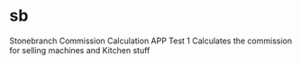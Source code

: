 # sb
Stonebranch Commission Calculation APP
Test 1
Calculates the commission for selling machines
and Kitchen stuff
